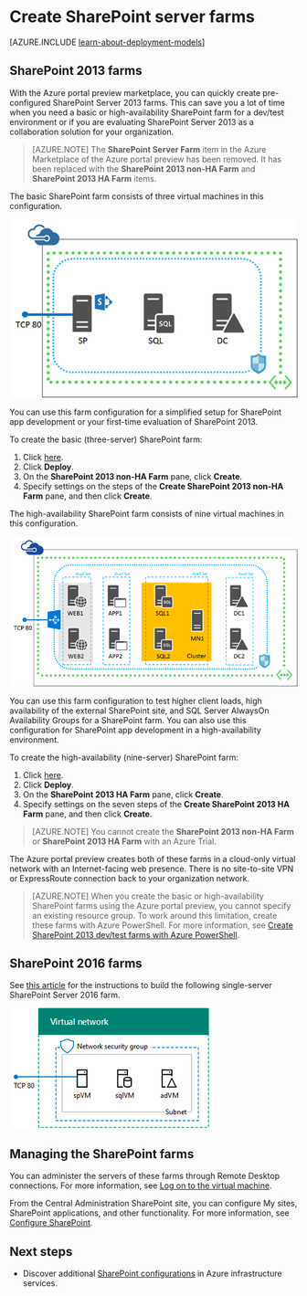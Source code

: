 <properties
    pageTitle="Create SharePoint server farms | Azure"
    description="Quickly create a new SharePoint 2013 or SharePoint 2016 farm in Azure."
    services="virtual-machines-windows"
    documentationcenter=""
    author="JoeDavies-MSFT"
    manager="timlt"
    editor=""
    tags="azure-resource-manager" />
<tags
    ms.assetid="89b124da-019d-4179-86dd-ad418d05a4f2"
    ms.service="virtual-machines-windows"
    ms.workload="infrastructure-services"
    ms.tgt_pltfrm="vm-windows"
    ms.devlang="na"
    ms.topic="article"
    ms.date="09/30/2016"
    wacn.date=""
    ms.author="josephd" />

# Create SharePoint server farms

[AZURE.INCLUDE [learn-about-deployment-models](../../includes/learn-about-deployment-models-rm-include.md)]

## SharePoint 2013 farms
With the Azure portal preview marketplace, you can quickly create pre-configured SharePoint Server 2013 farms. This can save you a lot of time when you need a basic or high-availability SharePoint farm for a dev/test environment or if you are evaluating SharePoint Server 2013 as a collaboration solution for your organization.

> [AZURE.NOTE]
> The **SharePoint Server Farm** item in the Azure Marketplace of the Azure portal preview has been removed. It has been replaced with the **SharePoint 2013 non-HA Farm** and **SharePoint 2013 HA Farm** items.
>
>

The basic SharePoint farm consists of three virtual machines in this configuration.

![sharepointfarm](./media/virtual-machines-windows-sharepoint-farm/Non-HAFarm.png)

You can use this farm configuration for a simplified setup for SharePoint app development or your first-time evaluation of SharePoint 2013.

To create the basic (three-server) SharePoint farm:

1. Click [here](https://azure.microsoft.com/marketplace/partners/sharepoint2013/sharepoint2013farmsharepoint2013-nonha/).
2. Click **Deploy**.
3. On the **SharePoint 2013 non-HA Farm** pane, click **Create**.
4. Specify settings on the steps of the **Create SharePoint 2013 non-HA Farm** pane, and then click **Create**.

The high-availability SharePoint farm consists of nine virtual machines in this configuration.

![sharepointfarm](./media/virtual-machines-windows-sharepoint-farm/HAFarm.png)

You can use this farm configuration to test higher client loads, high availability of the external SharePoint site, and SQL Server AlwaysOn Availability Groups for a SharePoint farm. You can also use this configuration for SharePoint app development in a high-availability environment.

To create the high-availability (nine-server) SharePoint farm:

1. Click [here](https://azure.microsoft.com/marketplace/partners/sharepoint2013/sharepoint2013farmsharepoint2013-ha/).
2. Click **Deploy**.
3. On the **SharePoint 2013 HA Farm** pane, click **Create**.
4. Specify settings on the seven steps of the **Create SharePoint 2013 HA Farm** pane, and then click **Create**.

> [AZURE.NOTE]
> You cannot create the **SharePoint 2013 non-HA Farm** or **SharePoint 2013 HA Farm** with an Azure Trial.
>
>

The Azure portal preview creates both of these farms in a cloud-only virtual network with an Internet-facing web presence. There is no site-to-site VPN or ExpressRoute connection back to your organization network.

> [AZURE.NOTE]
> When you create the basic or high-availability SharePoint farms using the Azure portal preview, you cannot specify an existing resource group. To work around this limitation, create these farms with Azure PowerShell. For more information, see [Create SharePoint 2013 dev/test farms with Azure PowerShell](https://technet.microsoft.com/zh-cn/library/mt743093.aspx#powershell).
>
>

## SharePoint 2016 farms
See [this article](https://technet.microsoft.com/zh-cn/library/mt723354.aspx) for the instructions to build the following single-server SharePoint Server 2016 farm.

![sharepointfarm](./media/virtual-machines-windows-sharepoint-farm/SP2016Farm.png)

## Managing the SharePoint farms
You can administer the servers of these farms through Remote Desktop connections. For more information, see [Log on to the virtual machine](/documentation/articles/virtual-machines-windows-hero-tutorial/#connect-to-the-virtual-machine-and-sign-on).

From the Central Administration SharePoint site, you can configure My sites, SharePoint applications, and other functionality. For more information, see [Configure SharePoint](http://technet.microsoft.com/zh-cn/library/ee836142.aspx).

## Next steps
* Discover additional [SharePoint configurations](https://technet.microsoft.com/zh-cn/library/dn635309.aspx) in Azure infrastructure services.
